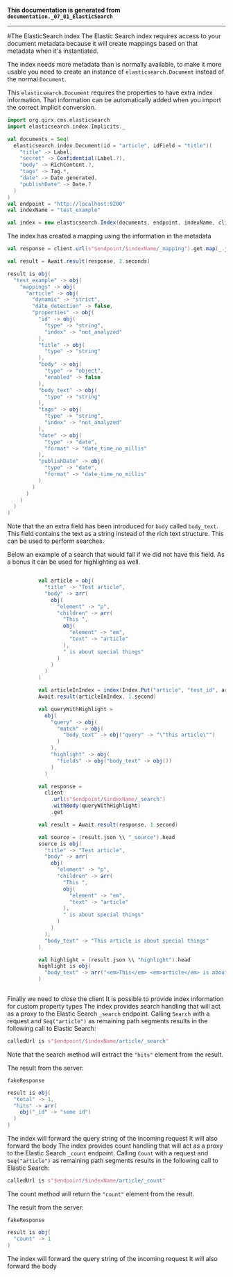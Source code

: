 **This documentation is generated from `documentation._07_01_ElasticSearch`**

---
#The ElasticSearch index
The Elastic Search index requires access to your document metadata because
it will create mappings based on that metadata when it's instantiated.

The index needs more metadata than is normally available, to make it more 
usable you need to create an instance of `elasticsearch.Document` instead
of the normal `Document`.

This `elasticsearch.Document` requires the properties to have extra index
information. That information can be automatically added when you import 
the correct implicit conversion.
```scala
import org.qirx.cms.elasticsearch
import elasticsearch.index.Implicits._

val documents = Seq(
  elasticsearch.index.Document(id = "article", idField = "title")(
    "title" -> Label,
    "secret" -> Confidential(Label.?),
    "body" -> RichContent.?,
    "tags" -> Tag.*,
    "date" -> Date.generated,
    "publishDate" -> Date.?
  )
)
val endpoint = "http://localhost:9200"
val indexName = "test_example"

val index = new elasticsearch.Index(documents, endpoint, indexName, client)
```
The index has created a mapping using the information in the metadata
```scala
val response = client.url(s"$endpoint/$indexName/_mapping").get.map(_.json)

val result = Await.result(response, 2.seconds)

result is obj(
  "test_example" -> obj(
    "mappings" -> obj(
      "article" -> obj(
        "dynamic" -> "strict",
        "date_detection" -> false,
        "properties" -> obj(
          "id" -> obj(
            "type" -> "string",
            "index" -> "not_analyzed"
          ),
          "title" -> obj(
            "type" -> "string"
          ),
          "body" -> obj(
            "type" -> "object",
            "enabled" -> false
          ),
          "body_text" -> obj(
            "type" -> "string"
          ),
          "tags" -> obj(
            "type" -> "string",
            "index" -> "not_analyzed"
          ),
          "date" -> obj(
            "type" -> "date",
            "format" -> "date_time_no_millis"
          ),
          "publishDate" -> obj(
            "type" -> "date",
            "format" -> "date_time_no_millis"
          )
        )
      )
    )
  )
)
```
Note that the an extra field has been introduced for `body` called 
`body_text`. This field contains the text as a string instead of 
the rich text structure. This can be used to perform searches.

Below an example of a search that would fail if we did not have 
this field. As a bonus it can be used for highlighting as well.
```scala

          val article = obj(
            "title" -> "Test article",
            "body" -> arr(
              obj(
                "element" -> "p",
                "children" -> arr(
                  "This ",
                  obj(
                    "element" -> "em",
                    "text" -> "article"
                  ),
                  " is about special things"
                )
              )
            )
          )

          val articleInIndex = index(Index.Put("article", "test_id", article))
          Await.result(articleInIndex, 1.second)

          val queryWithHighlight =
            obj(
              "query" -> obj(
                "match" -> obj(
                  "body_text" -> obj("query" -> "\"this article\"")
                )
              ),
              "highlight" -> obj(
                "fields" -> obj("body_text" -> obj())
              )
            )

          val response =
            client
              .url(s"$endpoint/$indexName/_search")
              .withBody(queryWithHighlight)
              .get

          val result = Await.result(response, 1.second)

          val source = (result.json \\ "_source").head
          source is obj(
            "title" -> "Test article",
            "body" -> arr(
              obj(
                "element" -> "p",
                "children" -> arr(
                  "This ",
                  obj(
                    "element" -> "em",
                    "text" -> "article"
                  ),
                  " is about special things"
                )
              )
            ),
            "body_text" -> "This article is about special things"
          )

          val highlight = (result.json \\ "highlight").head
          highlight is obj(
            "body_text" -> arr("<em>This</em> <em>article</em> is about special things")
          )
       
```
Finally we need to close the client
It is possible to provide index information for custom property types
The index provides search handling that will act as a proxy to the 
Elastic Search `_search` endpoint.
Calling `Search` with a request and `Seq("article")` as 
remaining path segments results in the following call to 
Elastic Search:
```scala
calledUrl is s"$endpoint/$indexName/article/_search"
```
Note that the search method will extract the `"hits"` element
from the result.

The result from the server:
```
fakeResponse
```
```scala
result is obj(
  "total" -> 1,
  "hits" -> arr(
    obj("_id" -> "some id")
  )
)
```
The index will forward the query string of the incoming request
It will also forward the body
The index provides count handling that will act as a proxy to the 
Elastic Search `_count` endpoint.
Calling `Count` with a request and `Seq("article")` as 
remaining path segments results in the following call to 
Elastic Search:
```scala
calledUrl is s"$endpoint/$indexName/article/_count"
```
The count method will return the `"count"` element from the result.

The result from the server:
```
fakeResponse
```
```scala
result is obj(
  "count" -> 1
)
```
The index will forward the query string of the incoming request
It will also forward the body
